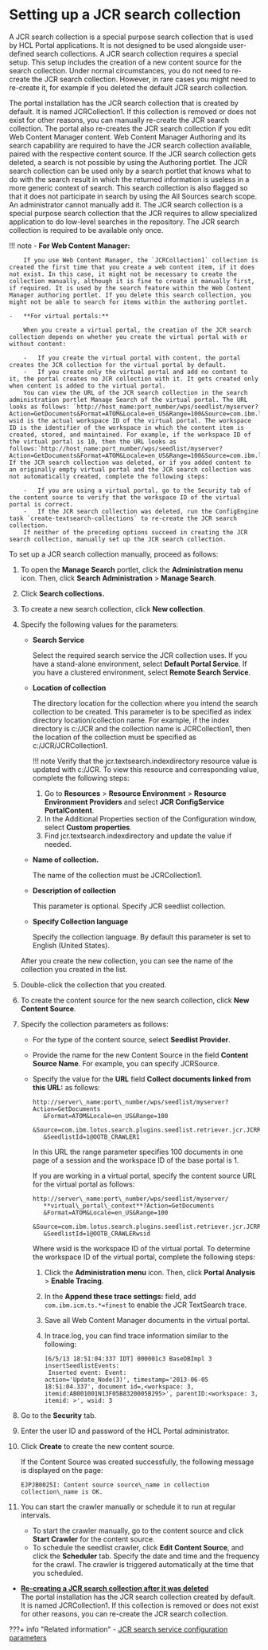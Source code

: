 # Setting up a JCR search collection

A JCR search collection is a special purpose search collection that is used by HCL Portal applications. It is not designed to be used alongside user-defined search collections. A JCR search collection requires a special setup. This setup includes the creation of a new content source for the search collection. Under normal circumstances, you do not need to re-create the JCR search collection. However, in rare cases you might need to re-create it, for example if you deleted the default JCR search collection.

The portal installation has the JCR search collection that is created by default. It is named JCRCollection1. If this collection is removed or does not exist for other reasons, you can manually re-create the JCR search collection. The portal also re-creates the JCR search collection if you edit Web Content Manager content. Web Content Manager Authoring and its search capability are required to have the JCR search collection available, paired with the respective content source. If the JCR search collection gets deleted, a search is not possible by using the Authoring portlet. The JCR search collection can be used only by a search portlet that knows what to do with the search result in which the returned information is useless in a more generic context of search. This search collection is also flagged so that it does not participate in search by using the All Sources search scope. An administrator cannot manually add it. The JCR search collection is a special purpose search collection that the JCR requires to allow specialized application to do low-level searches in the repository. The JCR search collection is required to be available only once.

!!! note
    -   **For Web Content Manager:**

        If you use Web Content Manager, the `JCRCollection1` collection is created the first time that you create a web content item, if it does not exist. In this case, it might not be necessary to create the collection manually, although it is fine to create it manually first, if required. It is used by the search feature within the Web Content Manager authoring portlet. If you delete this search collection, you might not be able to search for items within the authoring portlet.

    -   **For virtual portals:**

        When you create a virtual portal, the creation of the JCR search collection depends on whether you create the virtual portal with or without content:

        -   If you create the virtual portal with content, the portal creates the JCR collection for the virtual portal by default.
        -   If you create only the virtual portal and add no content to it, the portal creates no JCR collection with it. It gets created only when content is added to the virtual portal.
        You can view the URL of the JCR search collection in the search administration portlet Manage Search of the virtual portal. The URL looks as follows: `http://host_name:port_number/wps/seedlist/myserver?Action=GetDocuments&Format=ATOM&Locale=en_US&Range=100&Source=com.ibm.lotus.search.plugins.seedlist.retriever.jcr.JCRRetrieverFactory&Start=0&SeedlistId=wsid@ootb_crawlerwsid`Where wsid is the actual workspace ID of the virtual portal. The workspace ID is the identifier of the workspace in which the content item is created, stored, and maintained. For example, if the workspace ID of the virtual portal is 10, then the URL looks as follows:`http://host_name:port_number/wps/seedlist/myserver?Action=GetDocuments&Format=ATOM&Locale=en_US&Range=100&Source=com.ibm.lotus.search.plugins.seedlist.retriever.jcr.JCRRetrieverFactory&Start=0&SeedlistId=10@ootb_crawler10` If the JCR search collection was deleted, or if you added content to an originally empty virtual portal and the JCR search collection was not automatically created, complete the following steps:

        -   If you are using a virtual portal, go to the Security tab of the content source to verify that the workspace ID of the virtual portal is correct.
        -   If the JCR search collection was deleted, run the ConfigEngine task `create-textsearch-collections` to re-create the JCR search collection.
        If neither of the preceding options succeed in creating the JCR search collection, manually set up the JCR search collection.


To set up a JCR search collection manually, proceed as follows:

1.  To open the **Manage Search** portlet, click the **Administration menu** icon. Then, click **Search Administration** \> **Manage Search**.

2.  Click **Search collections.**

3.  To create a new search collection, click **New collection**.

4.  Specify the following values for the parameters:

    -   **Search Service**

        Select the required search service the JCR collection uses. If you have a stand-alone environment, select **Default Portal Service**. If you have a clustered environment, select **Remote Search Service**.

    -   **Location of collection**

        The directory location for the collection where you intend the search collection to be created. This parameter is to be specified as index directory location/collection name. For example, if the index directory is c:/JCR and the collection name is JCRCollection1, then the location of the collection must be specified as c:/JCR/JCRCollection1.

        !!! note
            Verify that the jcr.textsearch.indexdirectory resource value is updated with c:/JCR. To view this resource and corresponding value, complete the following steps:

        1.  Go to **Resources** \> **Resource Environment** \> **Resource Environment Providers** and select **JCR ConfigService PortalContent**.
        2.  In the Additional Properties section of the Configuration window, select **Custom properties**.
        3.  Find jcr.textsearch.indexdirectory and update the value if needed.
    -   **Name of collection.**

        The name of the collection must be JCRCollection1.

    -   **Description of collection**

        This parameter is optional. Specify JCR seedlist collection.

    -   **Specify Collection language**

        Specify the collection language. By default this parameter is set to English \(United States\).

    After you create the new collection, you can see the name of the collection you created in the list.

5.  Double-click the collection that you created.

6.  To create the content source for the new search collection, click **New Content Source**.

7.  Specify the collection parameters as follows:

    -   For the type of the content source, select **Seedlist Provider**.
    -   Provide the name for the new Content Source in the field **Content Source Name**. For example, you can specify JCRSource.
    -   Specify the value for the **URL** field **Collect documents linked from this URL:** as follows:

        ```
        http://server\_name:port\_number/wps/seedlist/myserver?Action=GetDocuments
           &Format=ATOM&Locale=en_US&Range=100
           &Source=com.ibm.lotus.search.plugins.seedlist.retriever.jcr.JCRRetrieverFactory&Start=0
           &SeedlistId=1@OOTB_CRAWLER1
        ```

        In this URL the range parameter specifies 100 documents in one page of a session and the workspace ID of the base portal is 1.

        If you are working in a virtual portal, specify the content source URL for the virtual portal as follows:

        ```
        http://server\_name:port\_number/wps/seedlist/myserver/
           **virtual\_portal\_context**?Action=GetDocuments
           &Format=ATOM&Locale=en_US&Range=100
           &Source=com.ibm.lotus.search.plugins.seedlist.retriever.jcr.JCRRetrieverFactory&Start=0
           &SeedlistId=1@OOTB_CRAWLERwsid
        ```

        Where wsid is the workspace ID of the virtual portal. To determine the workspace ID of the virtual portal, complete the following steps:

        1.  Click the **Administration menu** icon. Then, click **Portal Analysis** \> **Enable Tracing**.
        2.  In the **Append these trace settings:** field, add `com.ibm.icm.ts.*=finest` to enable the JCR TextSearch trace.
        3.  Save all Web Content Manager documents in the virtual portal.
        4.  In trace.log, you can find trace information similar to the following:

            ```
            [6/5/13 18:51:04:337 IDT] 000001c3 BaseDBImpl 3 insertSeedlistEvents: 
             Inserted event: Event: 
            action='Update_Node(3)', timestamp='2013-06-05 18:51:04.337', document id=,<workspace: 3, itemid:AB001001N13F05B8320005B295>', parentID:<workspace: 3, itemid: >', wsid: 3 
            ```

8.  Go to the **Security** tab.

9.  Enter the user ID and password of the HCL Portal administrator.

10. Click **Create** to create the new content source.

    If the Content Source was created successfully, the following message is displayed on the page:

    ```
    EJPJB0025I: Content source source\_name in collection collection\_name is OK.
    ```

11. You can start the crawler manually or schedule it to run at regular intervals.

    -   To start the crawler manually, go to the content source and click **Start Crawler** for the content source.
    -   To schedule the seedlist crawler, click **Edit Content Source**, and click the **Scheduler** tab. Specify the date and time and the frequency for the crawl. The crawler is triggered automatically at the time that you scheduled.


-   **[Re-creating a JCR search collection after it was deleted](recreate_jcr_sc.md)**  
The portal installation has the JCR search collection created by default. It is named JCRCollection1. If this collection is removed or does not exist for other reasons, you can re-create the JCR search collection.


???+ info "Related information"
    - [JCR search service configuration parameters](../../search_service_params/jcr_srrcfgsrvc.md)

